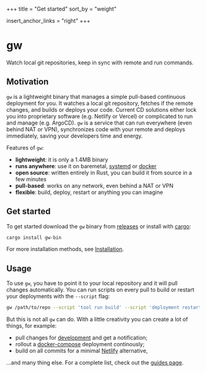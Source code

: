 +++
title = "Get started"
sort_by = "weight"

insert_anchor_links = "right"
+++

# gw

Watch local git repositories, keep in sync with remote and run commands.

## Motivation

`gw` is a lightweight binary that manages a simple pull-based continuous deployment for you. It watches a local git repository, fetches if the remote changes, and builds or deploys your code. Current CD solutions either lock you into proprietary software (e.g. Netlify or Vercel) or complicated to run and manage (e.g. ArgoCD). `gw` is a service that can run everywhere (even behind NAT or VPN), synchronizes code with your remote and deploys immediately, saving your developers time and energy.

Features of `gw`:
- **lightweight**: it is only a 1.4MB binary
- **runs anywhere**: use it on baremetal, [systemd](./usage/systemd) or [docker](./usage/docker)
- **open source**: written entirely in Rust, you can build it from source in a few minutes
- **pull-based**: works on any network, even behind a NAT or VPN
- **flexible**: build, deploy, restart or anything you can imagine

## Get started

To get started download the `gw` binary from [releases](https://github.com/daniel7grant/gw/releases/latest) or install with [cargo](https://doc.rust-lang.org/cargo/getting-started/installation.html):

```sh
cargo install gw-bin
```

For more installation methods, see [Installation](./usage/installation).

## Usage

To use `gw`, you have to point it to your local repository and it will pull changes automatically. You can run scripts on every pull to build or restart your deployments with the `--script` flag:

```sh
gw /path/to/repo --script 'tool run build' --script 'deployment restart'
```

But this is not all `gw` can do. With a little creativity you can create a lot of things, for example:

- pull changes for [development](./guides/development) and get a notification;
- rollout a [docker-compose](./guides/docker-compose) deployment continously;
- build on all commits for a minimal [Netlify](./guides/netlify) alternative,

...and many thing else. For a complete list, check out the [guides page](./guides).
